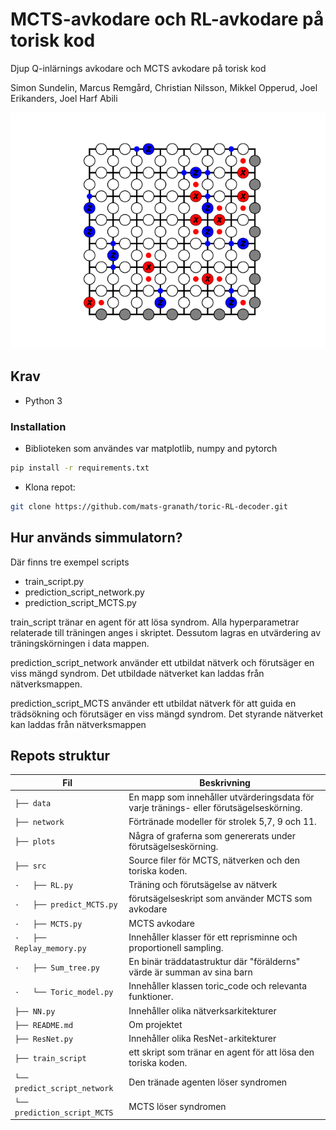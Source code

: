 # MCTS-avkodare och RL-avkodare på torisk kod

Djup Q-inlärnings avkodare och MCTS avkodare på torisk kod

Simon Sundelin, Marcus Remgård, Christian Nilsson, Mikkel Opperud, Joel Erikanders, Joel Harf Abili

![](docs/visual/toric_code_gif.gif)


## Krav 
- Python 3
 
### Installation 
- Biblioteken som användes var matplotlib, numpy and pytorch

```bash
pip install -r requirements.txt
```

- Klona repot:
```bash
git clone https://github.com/mats-granath/toric-RL-decoder.git
```

## Hur används simmulatorn?
Där finns tre exempel scripts
- train_script.py
- prediction_script_network.py
- prediction_script_MCTS.py

train_script tränar en agent för att lösa syndrom. Alla hyperparametrar relaterade till träningen anges i skriptet. Dessutom lagras en utvärdering av träningskörningen i data mappen.

prediction_script_network använder ett utbildat nätverk och förutsäger en viss mängd syndrom. Det utbildade nätverket kan laddas från nätverksmappen.

prediction_script_MCTS använder ett utbildat nätverk för att guida en trädsökning och förutsäger en viss mängd syndrom. Det styrande nätverket kan laddas från nätverksmappen


## Repots struktur

Fil | Beskrivning
----- | -----
`├── data` | En mapp som innehåller utvärderingsdata för varje tränings- eller förutsägelseskörning.
`├── network` | Förtränade modeller för strolek 5,7, 9 och 11.
`├── plots` | Några of graferna som genererats under förutsägelseskörning.
`├── src` | Source filer för MCTS, nätverken och den toriska koden.
`·   ├── RL.py` | Träning och förutsägelse av nätverk
`·   ├── predict_MCTS.py` | förutsägelseskript som använder MCTS som avkodare
`·   ├── MCTS.py` | MCTS avkodare
`·   ├── Replay_memory.py` | Innehåller klasser för ett reprisminne och proportionell sampling.
`·   ├── Sum_tree.py` | En binär träddatastruktur där "förälderns" värde är summan av sina barn
`·   └── Toric_model.py` | Innehåller klassen toric_code och relevanta funktioner.
`├── NN.py` | Innehåller olika nätverksarkitekturer
`├── README.md` | Om projektet
`├── ResNet.py` | Innehåller olika ResNet-arkitekturer
`├── train_script` | ett skript som tränar en agent för att lösa den toriska koden.
`└── predict_script_network` | Den tränade agenten löser syndromen
`└── prediction_script_MCTS` | MCTS löser syndromen

 
